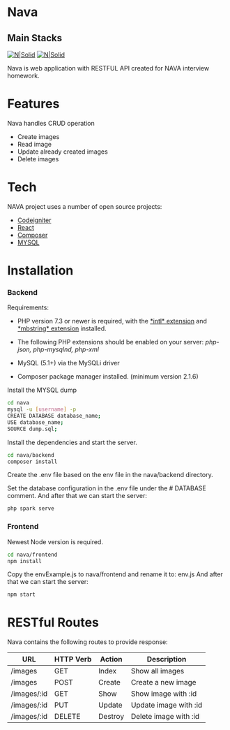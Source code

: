 # Nava
## Main Stacks

[![N|Solid](http://www.ahmetd.com/works/ci/ci-new-logo-04-02.jpg)](https://codeigniter.com/user_guide/intro/index.html)
[![N|Solid](https://camo.githubusercontent.com/a492d6882b7e8703c681f48e72176860187c8fe9158f23f7a3707cb48bda4a32/68747470733a2f2f626c6f672d6173736574732e726973696e67737461636b2e636f6d2f323031362f4a616e2f72656163745f626573745f7072616374696365732d313435333231313134363734382e706e67)](https://reactjs.org/)


Nava is web application with RESTFUL API created for NAVA interview homework.


# Features
Nava handles CRUD operation
- Create images
- Read image
- Update already created images
- Delete images

# Tech

NAVA project uses a number of open source projects:

- [Codeigniter]
- [React]
- [Composer]
- [MYSQL]


# Installation

### Backend
Requirements:
 - PHP version 7.3 or newer is required, with the [\*intl\* extension] and [\*mbstring\* extension] installed.
 - The following PHP extensions should be enabled on your server: *php-json, php-mysqlnd, php-xml*
 - MySQL (5.1+) via the MySQLi driver

 - Composer package manager installed. (minimum version 2.1.6)

Install the MYSQL dump
```sh
cd nava
mysql -u [username] -p
CREATE DATABASE database_name;
USE database_name;
SOURCE dump.sql;
```

Install the dependencies and start the server.
```sh
cd nava/backend
composer install
```
Create the .env file based on the env file in the nava/backend directory.

Set the database configuration in the .env file under the # DATABASE comment.
And after that we can start the server:
```sh
php spark serve
```

### Frontend

Newest Node version is required.

```sh
cd nava/frontend
npm install
```
Copy the envExample.js to nava/frontend and rename it to: env.js
And after that we can start the server:
```sh
npm start
```
# RESTful Routes

Nava contains the following routes to provide response:

| URL | HTTP Verb |  Action |  Description
| ------ | ------ | ------ |------ |
| /images | GET  | Index | Show all images
| /images | POST  | Create | Create a new image
| /images/:id | GET | Show | Show image with :id
| /images/:id | PUT  | Update |  Update image with :id
| /images/:id | DELETE  | Destroy |  Delete image with :id


[//]: # (These are reference links used in the body of this note and get stripped out when the markdown processor does its job. There is no need to format nicely because it shouldn't be seen. Thanks SO - http://stackoverflow.com/questions/4823468/store-comments-in-markdown-syntax)

   [MYSQL]: <https://www.mysql.com/>
   [React]: <https://reactjs.org/>
   [Codeigniter]: <https://codeigniter.com/>
   [Composer]: <https://getcomposer.org/>
   [\*intl\* extension]: <https://www.php.net/manual/en/intl.requirements.php>
   [\*mbstring\* extension]: <https://www.php.net/manual/en/mbstring.requirements.php>
